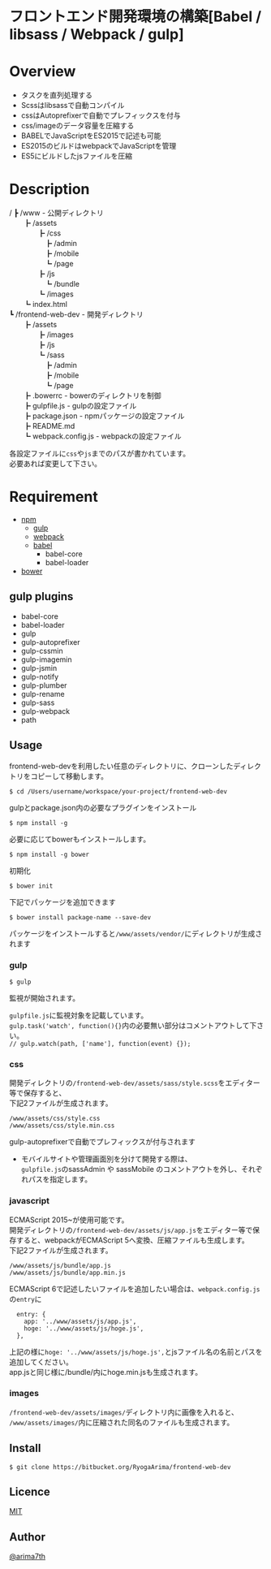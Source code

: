 フロントエンド開発環境の構築[Babel / libsass / Webpack / gulp]
====

# Overview
 - タスクを直列処理する
 - Scssはlibsassで自動コンパイル
 - cssはAutoprefixerで自動でプレフィックスを付与
 - css/imageのデータ容量を圧縮する
 - BABELでJavaScriptをES2015で記述も可能
 - ES2015のビルドはwebpackでJavaScriptを管理
 - ES5にビルドしたjsファイルを圧縮

# Description
/
┣ /www                 - 公開ディレクトリ  
　　┣ /assets  
　　　　┣ /css  
　　　　　┣ /admin  
　　　　　┣ /mobile  
　　　　　┗ /page  
　　　　┣ /js  
　　　　　┗ /bundle  
　　　　┗ /images  
　　┗ index.html  
┗ /frontend-web-dev    - 開発ディレクトリ  
　　┣ /assets    
　　　　┣ /images  
　　　　┣ /js  
　　　　┗ /sass  
　　　　　┣ /admin  
　　　　　┣ /mobile  
　　　　　┗ /page  
　　┣ .bowerrc          - bowerのディレクトリを制御  
　　┣ gulpfile.js       - gulpの設定ファイル  
　　┣ package.json      - npmパッケージの設定ファイル  
　　┣ README.md  
　　┗ webpack.config.js  - webpackの設定ファイル  
  
各設定ファイルに``css``や``js``までのパスが書かれています。  
必要あれば変更して下さい。  

# Requirement
- [npm](https://www.npmjs.com)
	- [gulp](http://gulpjs.com/)
	- [webpack](https://webpack.github.io/)
	- [babel](https://babeljs.io/)
		- babel-core
		- babel-loader
- [bower](http://gulpjs.com/)

## gulp plugins
- babel-core
- babel-loader
- gulp
- gulp-autoprefixer
- gulp-cssmin
- gulp-imagemin
- gulp-jsmin
- gulp-notify
- gulp-plumber
- gulp-rename
- gulp-sass
- gulp-webpack
- path

## Usage
frontend-web-devを利用したい任意のディレクトリに、クローンしたディレクトリをコピーして移動します。

```
$ cd /Users/username/workspace/your-project/frontend-web-dev
```

gulpとpackage.json内の必要なプラグインをインストール

```
$ npm install -g
```

必要に応じてbowerもインストールします。

```
$ npm install -g bower
```


初期化

```
$ bower init
```

下記でパッケージを追加できます

```
$ bower install package-name --save-dev
```

パッケージをインストールすると``/www/assets/vendor/``にディレクトリが生成されます


### gulp

```
$ gulp
```

監視が開始されます。

``gulpfile.js``に監視対象を記載しています。  
``gulp.task('watch', function(){}``内の必要無い部分はコメントアウトして下さい。  
``// gulp.watch(path, ['name'], function(event) {});``


### css
開発ディレクトリの``/frontend-web-dev/assets/sass/style.scss``をエディター等で保存すると、  
下記2ファイルが生成されます。  

``/www/assets/css/style.css``  
``/www/assets/css/style.min.css``  

gulp-autoprefixerで自動でプレフィックスが付与されます  

* モバイルサイトや管理画面別を分けて開発する際は、  
  ``gulpfile.js``のsassAdmin や sassMobile のコメントアウトを外し、それぞれパスを指定します。

### javascript
ECMAScript 2015~が使用可能です。  
開発ディレクトリの``/frontend-web-dev/assets/js/app.js``をエディター等で保存すると、webpackがECMAScript 5へ変換、圧縮ファイルも生成します。  
下記2ファイルが生成されます。  

``/www/assets/js/bundle/app.js``  
``/www/assets/js/bundle/app.min.js``  

ECMAScript 6で記述したいファイルを追加したい場合は、``webpack.config.js``の``entry``に  

```
  entry: {
    app: '../www/assets/js/app.js',
    hoge: '../www/assets/js/hoge.js',
  },
```

上記の様に``hoge: '../www/assets/js/hoge.js',``とjsファイル名の名前とパスを追加してください。  
app.jsと同じ様に/bundle/内にhoge.min.jsも生成されます。  


### images
``/frontend-web-dev/assets/images/``ディレクトリ内に画像を入れると、  
``/www/assets/images/``内に圧縮された同名のファイルも生成されます。


## Install
``$ git clone https://bitbucket.org/RyogaArima/frontend-web-dev ``


## Licence

[MIT](https://github.com/tcnksm/tool/blob/master/LICENCE)

## Author

[@arima7th](http://twitter.com/arima7th)